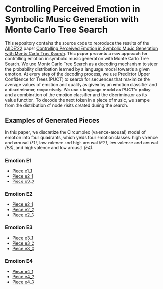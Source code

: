# Controlling Perceived Emotion in Symbolic Music Generation with Monte Carlo Tree Search

This repository contains the source code to reproduce the results of the [AIIDE'22](https://sites.google.com/view/aiide-2022/)
paper [Controlling Perceived Emotion in Symbolic Music Generation with Monte Carlo Tree Search](https://arxiv.org/abs/2208.05162). This paper presents a new approach 
for controlling emotion in symbolic music generation with Monte Carlo Tree Search. We use Monte Carlo Tree Search as a decoding 
mechanism to steer the probability distribution learned by a language model towards a given emotion. At every step of the 
decoding process, we use Predictor Upper Confidence for Trees (PUCT) to search for sequences that maximize the average values 
of emotion and quality as given by an emotion classifier and a discriminator, respectively. We use a language model as PUCT's 
policy and a combination of the emotion classifier and the discriminator as its value function. To decode the next token in 
a piece of music, we sample from the distribution of node visits created during the search.

## Examples of Generated Pieces

In this paper, we discretize the Circumplex (valence-arousal) model of emotion into four
quadrants, which yelds four emotion classes: high valence and arousal *(E1)*, low valence and high arousal *(E2)*, low valence and arousal *(E3)*, and high valence and low arousal *(E4)*.

### Emotion E1 
- [Piece e1_1](https://raw.githubusercontent.com/lucasnfe/aiide22/main/experiments/user_study/static/audio/mcts/e1_fake_mcts_7.mp3)
- [Piece e2_1](https://raw.githubusercontent.com/lucasnfe/aiide22/main/experiments/user_study/static/audio/mcts/e1_fake_mcts_8.mp3)
- [Piece e3_3](https://raw.githubusercontent.com/lucasnfe/aiide22/main/experiments/user_study/static/audio/mcts/e1_fake_mcts_10.mp3)

### Emotion E2
- [Piece e2_1](https://raw.githubusercontent.com/lucasnfe/aiide22/main/experiments/user_study/static/audio/mcts/e2_fake_mcts_3.mp3)
- [Piece e2_2](https://raw.githubusercontent.com/lucasnfe/aiide22/main/experiments/user_study/static/audio/mcts/e2_fake_mcts_4.mp3)
- [Piece e2_3](https://raw.githubusercontent.com/lucasnfe/aiide22/main/experiments/user_study/static/audio/mcts/e2_fake_mcts_7.mp3)

### Emotion E3
- [Piece e3_1](https://raw.githubusercontent.com/lucasnfe/aiide22/main/experiments/user_study/static/audio/mcts/e3_fake_mcts_7.mp3)
- [Piece e3_2](https://raw.githubusercontent.com/lucasnfe/aiide22/main/experiments/user_study/static/audio/mcts/e3_fake_mcts_1.mp3)
- [Piece e3_3](https://raw.githubusercontent.com/lucasnfe/aiide22/main/experiments/user_study/static/audio/mcts/e3_fake_mcts_17.mp3)

### Emotion E4
- [Piece e4_1](https://raw.githubusercontent.com/lucasnfe/aiide22/main/experiments/user_study/static/audio/mcts/e4_fake_mcts_1.mp3)
- [Piece e4_2](https://raw.githubusercontent.com/lucasnfe/aiide22/main/experiments/user_study/static/audio/mcts/e4_fake_mcts_2.mp3)
- [Piece e4_3](https://raw.githubusercontent.com/lucasnfe/aiide22/main/experiments/user_study/static/audio/mcts/e4_fake_mcts_3.mp3)
